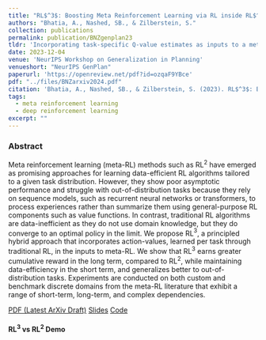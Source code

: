 ```yaml
---
title: "RL$^3$: Boosting Meta Reinforcement Learning via RL inside RL$^2$"
authors: "Bhatia, A., Nashed, SB., & Zilberstein, S."
collection: publications
permalink: publication/BNZgenplan23
tldr: 'Incorporating task-specific Q-value estimates as inputs to a meta-RL policy can lead to improved generalization and better performance over longer adaptation periods.'
date: 2023-12-04
venue: 'NeurIPS Workshop on Generalization in Planning'
venueshort: "NeurIPS GenPlan"
paperurl: 'https://openreview.net/pdf?id=ozqaF9YBce'
pdf: "../files/BNZarxiv2024.pdf"
citation: 'Bhatia, A., Nashed, SB., & Zilberstein, S. (2023). RL$^3$: Boosting Meta Reinforcement Learning via RL inside RL$^2$. In <i>NeurIPS Workshop on Generalization in Planning</i>.'
tags:
  - meta reinforcement learning
  - deep reinforcement learning
excerpt: ""
---
```



### Abstract
Meta reinforcement learning (meta-RL) methods such as RL$^2$ have emerged as promising approaches for learning data-efficient RL algorithms tailored to a given task distribution. However, they show poor asymptotic performance and struggle with out-of-distribution tasks because they rely on sequence models, such as recurrent neural networks or transformers, to process experiences rather than summarize them using general-purpose RL components such as value functions. In contrast, traditional RL algorithms are data-inefficient as they do not use domain knowledge, but they do converge to an optimal policy in the limit. We propose RL$^3$, a principled hybrid approach that incorporates action-values, learned per task through traditional RL, in the inputs to meta-RL. We show that RL$^3$ earns greater cumulative reward in the long term, compared to RL$^2$, while maintaining data-efficiency in the short term, and generalizes better to out-of-distribution tasks. Experiments are conducted on both custom and benchmark discrete domains from the meta-RL literature that exhibit a range of short-term, long-term, and complex dependencies.

[PDF (Latest ArXiv Draft)](../files/BNZarxiv2024.pdf)
[Slides](../files/BNZgenplan23_slides.pdf)
[Code](https://github.com/bhatiaabhinav/RL3)


#### RL$^3$ vs RL$^2$ Demo

<iframe width="1280" height="720" src="https://www.youtube.com/embed/eLA_S1BQUYM" title="RL² vs RL³ Demo | RL³:  Boosting Meta RL via RL inside RL²" frameborder="0" allow="accelerometer; autoplay; clipboard-write; encrypted-media; gyroscope; picture-in-picture; web-share" allowfullscreen></iframe>